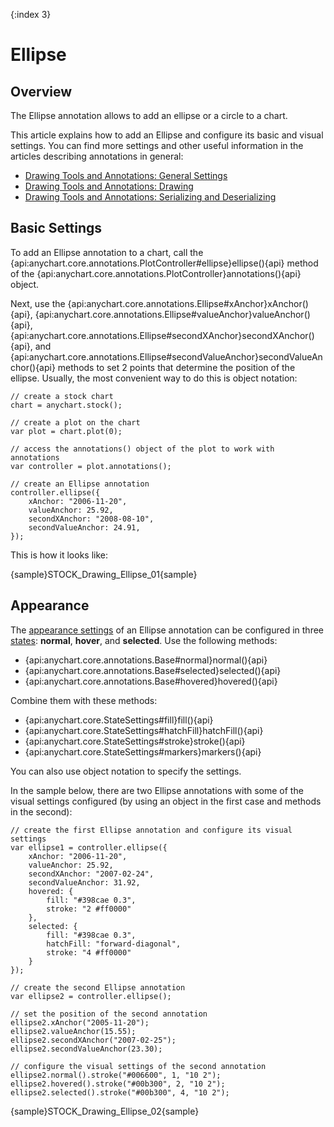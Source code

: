 {:index 3}
# Ellipse

## Overview

The Ellipse annotation allows to add an ellipse or a circle to a chart.

This article explains how to add an Ellipse and configure its basic and visual settings. You can find more settings and other useful information in the articles describing annotations in general:

* [Drawing Tools and Annotations: General Settings](General_Settings)
* [Drawing Tools and Annotations: Drawing](Drawing)
* [Drawing Tools and Annotations: Serializing and Deserializing](Serializing_Deserializing)

## Basic Settings

To add an Ellipse annotation to a chart, call the {api:anychart.core.annotations.PlotController#ellipse}ellipse(){api} method of the {api:anychart.core.annotations.PlotController}annotations(){api} object.

Next, use the {api:anychart.core.annotations.Ellipse#xAnchor}xAnchor(){api}, {api:anychart.core.annotations.Ellipse#valueAnchor}valueAnchor(){api}, {api:anychart.core.annotations.Ellipse#secondXAnchor}secondXAnchor(){api}, and {api:anychart.core.annotations.Ellipse#secondValueAnchor}secondValueAnchor(){api} methods to set 2 points that determine the position of the ellipse. Usually, the most convenient way to do this is object notation:

```
// create a stock chart
chart = anychart.stock();

// create a plot on the chart
var plot = chart.plot(0);

// access the annotations() object of the plot to work with annotations
var controller = plot.annotations();

// create an Ellipse annotation
controller.ellipse({
    xAnchor: "2006-11-20",
    valueAnchor: 25.92,
    secondXAnchor: "2008-08-10",
    secondValueAnchor: 24.91,
});
```

This is how it looks like:

{sample}STOCK\_Drawing\_Ellipse\_01{sample}

## Appearance

The [appearance settings](../../../Appearance_Settings) of an Ellipse annotation can be configured in three [states](../../../Common_Settings/Interactivity/States): **normal**, **hover**, and **selected**. Use the following methods:

* {api:anychart.core.annotations.Base#normal}normal(){api} 
* {api:anychart.core.annotations.Base#selected}selected(){api} 
* {api:anychart.core.annotations.Base#hovered}hovered(){api}

Combine them with these methods:

* {api:anychart.core.StateSettings#fill}fill(){api}
* {api:anychart.core.StateSettings#hatchFill}hatchFill(){api}
* {api:anychart.core.StateSettings#stroke}stroke(){api}
* {api:anychart.core.StateSettings#markers}markers(){api}

You can also use object notation to specify the settings.

In the sample below, there are two Ellipse annotations with some of the visual settings configured (by using an object in the first case and methods in the second):

```
// create the first Ellipse annotation and configure its visual settings
var ellipse1 = controller.ellipse({
    xAnchor: "2006-11-20",
    valueAnchor: 25.92,
    secondXAnchor: "2007-02-24",
    secondValueAnchor: 31.92,
    hovered: {
        fill: "#398cae 0.3",
        stroke: "2 #ff0000"
    },
    selected: {
        fill: "#398cae 0.3",
        hatchFill: "forward-diagonal",
        stroke: "4 #ff0000"
    }
});

// create the second Ellipse annotation
var ellipse2 = controller.ellipse();

// set the position of the second annotation
ellipse2.xAnchor("2005-11-20");
ellipse2.valueAnchor(15.55);
ellipse2.secondXAnchor("2007-02-25");
ellipse2.secondValueAnchor(23.30);
 
// configure the visual settings of the second annotation
ellipse2.normal().stroke("#006600", 1, "10 2");
ellipse2.hovered().stroke("#00b300", 2, "10 2");
ellipse2.selected().stroke("#00b300", 4, "10 2");
```

{sample}STOCK\_Drawing\_Ellipse\_02{sample}